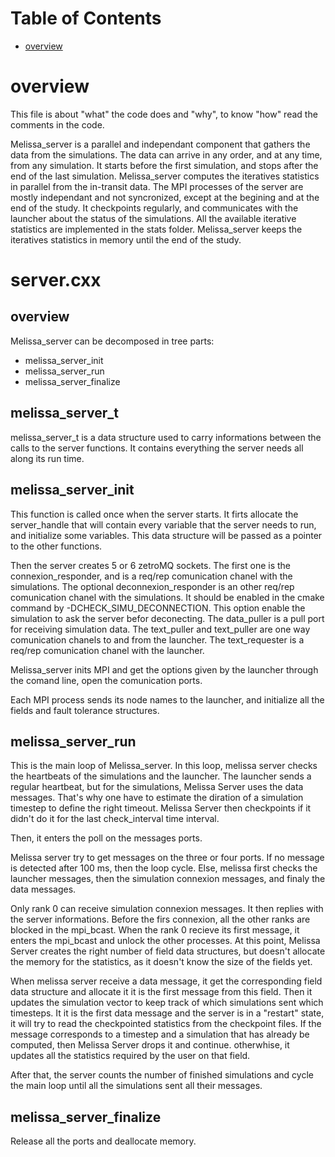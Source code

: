 # Table of Contents

* [overview](#overview)

# overview

This file is about "what" the code does and "why", to know "how" read the comments in the code.

Melissa_server is a parallel and independant component that gathers the data from the simulations. The data can arrive in any order, and at any time, from any simulation.
It starts before the first simulation, and stops after the end of the last simulation.
Melissa_server computes the iteratives statistics in parallel from the in-transit data. The MPI processes of the server are mostly independant and not syncronized, except at the begining and at the end of the study.
It checkpoints regularly, and communicates with the launcher about the status of the simulations.
All the available iterative statistics are implemented in the stats folder.
Melissa_server keeps the iteratives statistics in memory until the end of the study.

# server.cxx

## overview

Melissa_server can be decomposed in tree parts:
- melissa_server_init
- melissa_server_run
- melissa_server_finalize

## melissa_server_t

melissa_server_t is a data structure used to carry informations between the calls to the server functions. It contains everything the server needs all along its run time.

## melissa_server_init

This function is called once when the server starts.
It firts allocate the server_handle that will contain every variable that the server needs to run, and initialize some variables.
This data structure will be passed as a pointer to the other functions.

Then the server creates 5 or 6 zetroMQ sockets.
The first one is the connexion_responder, and is a req/rep comunication chanel with the simulations.
The optional deconnexion_responder is an other req/rep comunication chanel with the simulations.
 It should be enabled in the cmake command by -DCHECK_SIMU_DECONNECTION. This option enable the simulation to ask the server befor deconecting.
The data_puller is a pull port for receiving simulation data.
The text_puller and text_puller are one way comunication chanels to and from the launcher.
The text_requester is a req/rep comunication chanel with the launcher.

Melissa_server inits MPI and get the options given by the launcher through the comand line, open the comunication ports.

Each MPI process sends its node names to the launcher, and initialize all the fields and fault tolerance structures.

## melissa_server_run
This is the main loop of Melissa_server.
In this loop, melissa server checks the heartbeats of the simulations and the launcher.
The launcher sends a regular heartbeat, but for the simulations, Melissa Server uses the data messages. That's why one have to estimate the diration of a simulation timestep to define the right timeout.
Melissa Server then checkpoints if it didn't do it for the last check_interval time interval.

Then, it enters the poll on the messages ports.

Melissa server try to get messages on the three or four ports.
If no message is detected after 100 ms, then the loop cycle.
Else, melissa first checks the launcher messages, then the simulation connexion messages, and finaly the data messages.

Only rank 0 can receive simulation connexion messages. It then replies with the server informations.
Before the firs connexion, all the other ranks are blocked in the mpi_bcast. When the rank 0 recieve its first message, it enters the mpi_bcast and unlock the other processes.
At this point, Melissa Server creates the right number of field data structures, but doesn't allocate the memory for the statistics, as it doesn't know the size of the fields yet.

When melissa server receive a data message, it get the corresponding field data structure and allocate it it is the first message from this field.
Then it updates the simulation vector to keep track of which simulations sent which timesteps. It it is the first data message and the server is in a "restart" state, it will try to read the checkpointed statistics from the checkpoint files.
If the message corresponds to a timestep and a simulation that has already be computed, then Melissa Server drops it and continue.
otherwhise, it updates all the statistics required by the user on that field.

After that, the server counts the number of finished simulations and cycle the main loop until all the simulations sent all their messages.


## melissa_server_finalize

Release all the ports and deallocate memory.
